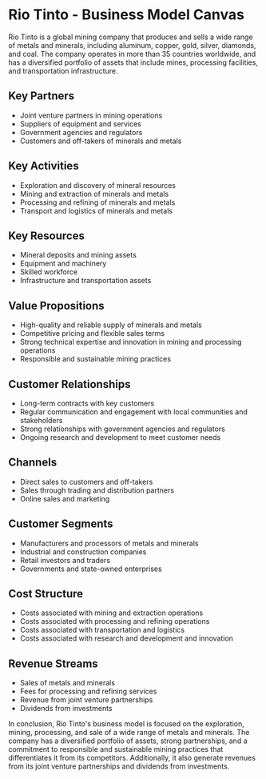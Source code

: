 # Rio Tinto - Business Model Canvas

Rio Tinto is a global mining company that produces and sells a wide range of metals and minerals, including aluminum, copper, gold, silver, diamonds, and coal. The company operates in more than 35 countries worldwide, and has a diversified portfolio of assets that include mines, processing facilities, and transportation infrastructure.

## Key Partners

* Joint venture partners in mining operations
* Suppliers of equipment and services
* Government agencies and regulators
* Customers and off-takers of minerals and metals

## Key Activities

* Exploration and discovery of mineral resources
* Mining and extraction of minerals and metals
* Processing and refining of minerals and metals
* Transport and logistics of minerals and metals

## Key Resources

* Mineral deposits and mining assets
* Equipment and machinery
* Skilled workforce
* Infrastructure and transportation assets

## Value Propositions

* High-quality and reliable supply of minerals and metals
* Competitive pricing and flexible sales terms
* Strong technical expertise and innovation in mining and processing operations
* Responsible and sustainable mining practices

## Customer Relationships

* Long-term contracts with key customers
* Regular communication and engagement with local communities and stakeholders
* Strong relationships with government agencies and regulators
* Ongoing research and development to meet customer needs

## Channels

* Direct sales to customers and off-takers
* Sales through trading and distribution partners
* Online sales and marketing

## Customer Segments

* Manufacturers and processors of metals and minerals
* Industrial and construction companies
* Retail investors and traders
* Governments and state-owned enterprises

## Cost Structure

* Costs associated with mining and extraction operations
* Costs associated with processing and refining operations
* Costs associated with transportation and logistics
* Costs associated with research and development and innovation

## Revenue Streams

* Sales of metals and minerals
* Fees for processing and refining services
* Revenue from joint venture partnerships
* Dividends from investments

In conclusion, Rio Tinto's business model is focused on the exploration, mining, processing, and sale of a wide range of metals and minerals. The company has a diversified portfolio of assets, strong partnerships, and a commitment to responsible and sustainable mining practices that differentiates it from its competitors. Additionally, it also generate revenues from its joint venture partnerships and dividends from investments.
